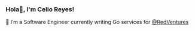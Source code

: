 ### Hola👋, I'm Celio Reyes!

🔭 I’m a Software Engineer currently writing Go services for [@RedVentures](https://github.com/RedVentures)

<!--
**celioreyes/celioreyes** is a ✨ _special_ ✨ repository because its `README.md` (this file) appears on your GitHub profile.

Here are some ideas to get you started:

- 🔭 I’m currently working on ...
- 🌱 I’m currently learning ...
- 👯 I’m looking to collaborate on ...
- 🤔 I’m looking for help with ...
- 💬 Ask me about ...
- 📫 How to reach me: ...
- 😄 Pronouns: ...
- ⚡ Fun fact: ...

🌱 I’m currently learning how to make a game using [@Godot](https://github.com/godotengine/godot) outside of work! -- check out my progress on my [Github Board](https://github.com/orgs/gamedevbycelio/projects/1)
-->
